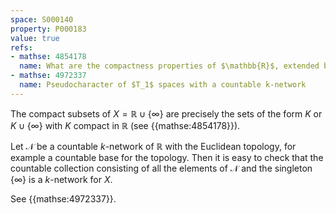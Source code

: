 ```yaml
---
space: S000140
property: P000183
value: true
refs:
- mathse: 4854178
  name: What are the compactness properties of $\mathbb{R}$, extended by a point with co-countable open neighborhoods?
- mathse: 4972337
  name: Pseudocharacter of $T_1$ spaces with a countable k-network
---
```


The compact subsets of $X=\mathbb R\cup\{\infty\}$ are precisely the sets of the form $K$ or $K\cup\{\infty\}$ with $K$ compact in $\mathbb R$ (see {{mathse:4854178}}).

Let $\mathcal{N}$ be a countable $k$-network of $\mathbb{R}$ with the Euclidean topology, for example a countable base for the topology.  Then it is easy to check that the countable collection consisting of all the elements of $\mathcal N$ and the singleton $\{\infty\}$ is a $k$-network for $X$.

See {{mathse:4972337}}.
